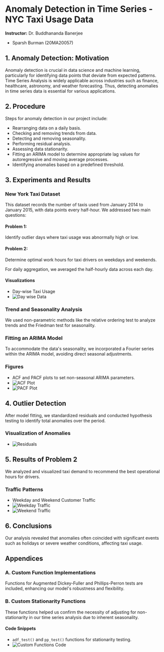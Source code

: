 # Anomaly Detection in Time Series - NYC Taxi Usage Data

**Instructor:** Dr. Buddhananda Banerjee  
  
- Sparsh Burman (20MA20057)  
 

## 1. Anomaly Detection: Motivation

Anomaly detection is crucial in data science and machine learning, particularly for identifying data points that deviate from expected patterns. Time Series Analysis is widely applicable across industries such as finance, healthcare, astronomy, and weather forecasting. Thus, detecting anomalies in time series data is essential for various applications.

## 2. Procedure

Steps for anomaly detection in our project include:

- Rearranging data on a daily basis.
- Checking and removing trends from data.
- Detecting and removing seasonality.
- Performing residual analysis.
- Assessing data stationarity.
- Fitting an ARIMA model to determine appropriate lag values for autoregressive and moving average processes.
- Identifying anomalies based on a predefined threshold.

## 3. Experiments and Results

### New York Taxi Dataset
This dataset records the number of taxis used from January 2014 to January 2015, with data points every half-hour. We addressed two main questions:

#### Problem 1:
Identify outlier days where taxi usage was abnormally high or low.

#### Problem 2:
Determine optimal work hours for taxi drivers on weekdays and weekends.

For daily aggregation, we averaged the half-hourly data across each day.

#### Visualizations
- Day-wise Taxi Usage
- ![Day wise Data](images/image1.png)

### Trend and Seasonality Analysis
We used non-parametric methods like the relative ordering test to analyze trends and the Friedman test for seasonality.

### Fitting an ARIMA Model
To accommodate the data's seasonality, we incorporated a Fourier series within the ARIMA model, avoiding direct seasonal adjustments.

### Figures
- ACF and PACF plots to set non-seasonal ARIMA parameters.
- ![ACF Plot](images/image4.png)
- ![PACF Plot](images/image5.png)

## 4. Outlier Detection
After model fitting, we standardized residuals and conducted hypothesis testing to identify total anomalies over the period.

### Visualization of Anomalies
- ![Residuals](images/image10.png)

## 5. Results of Problem 2
We analyzed and visualized taxi demand to recommend the best operational hours for drivers.

### Traffic Patterns
- Weekday and Weekend Customer Traffic
- ![Weekday Traffic](images/image11.png)
- ![Weekend Traffic](images/image12.png)

## 6. Conclusions
Our analysis revealed that anomalies often coincided with significant events such as holidays or severe weather conditions, affecting taxi usage.

## Appendices
### A. Custom Function Implementations
Functions for Augmented Dickey-Fuller and Phillips-Perron tests are included, enhancing our model's robustness and flexibility.

### B. Custom Stationarity Functions
These functions helped us confirm the necessity of adjusting for non-stationarity in our time series analysis due to inherent seasonality.

#### Code Snippets
- `adf_test()` and `pp_test()` functions for stationarity testing.
- ![Custom Functions Code](images/code_snippet_image.png)

